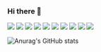 ### Hi there 👋

<img src="https://img.shields.io/badge/html5-E34F26?style=flat-square&logo=html5&logoColor=white"/>
<img src="https://img.shields.io/badge/css3-1572B6?style=flat&logo=css3&logoColor=white"/>

<img src="https://img.shields.io/badge/javascript-F7DF1E?style=flat-square&logo=javascript&logoColor=white"/>
<img src="https://img.shields.io/badge/mysql-4479A1?style=flat-square&logo=mysql&logoColor=white"/>
<img src="https://img.shields.io/badge/Java-007396?style=flat&logo=OpenJDK&logoColor=white"/>
<img src="https://img.shields.io/badge/csharp-512BD4?style=flat&logo=csharp&logoColor=white"/>

<img src="https://img.shields.io/badge/intellijidea-2B2B2B?style=flat-square&logo=intellijidea&logoColor=white"/>
<img src="https://img.shields.io/badge/microsoftsqlserver-CC2927?style=flat-square&logo=microsoftsqlserver&logoColor=white"/>

<img src="https://img.shields.io/badge/git-F05032?style=flat-square&logo=git&logoColor=white"/>
<img src="https://img.shields.io/badge/github-181717?style=flat&logo=github&logoColor=white"/>


![Anurag's GitHub stats](https://github-readme-stats.vercel.app/api?username=VarcharC2k&show_icons=true&theme=radical)

<!--
**VarcharC2k/VarcharC2k** is a ✨ _special_ ✨ repository because its `README.md` (this file) appears on your GitHub profile.

Here are some ideas to get you started:

- 🔭 I’m currently working on ...
- 🌱 I’m currently learning ...
- 👯 I’m looking to collaborate on ...
- 🤔 I’m looking for help with ...
- 💬 Ask me about ...
- 📫 How to reach me: ...
- 😄 Pronouns: ...
- ⚡ Fun fact: ...
-->
